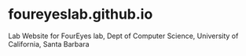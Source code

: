 # foureyeslab.github.io
Lab Website for FourEyes lab, Dept of Computer Science, University of California, Santa Barbara
